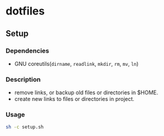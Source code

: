 # dotfiles

## Setup

### Dependencies

- GNU coreutils(`dirname`, `readlink`, `mkdir`, `rm`, `mv`, `ln`)

### Description

- remove links, or backup old files or directories in $HOME.
- create new links to files or directories in project.

### Usage

```sh
sh -c setup.sh
```
